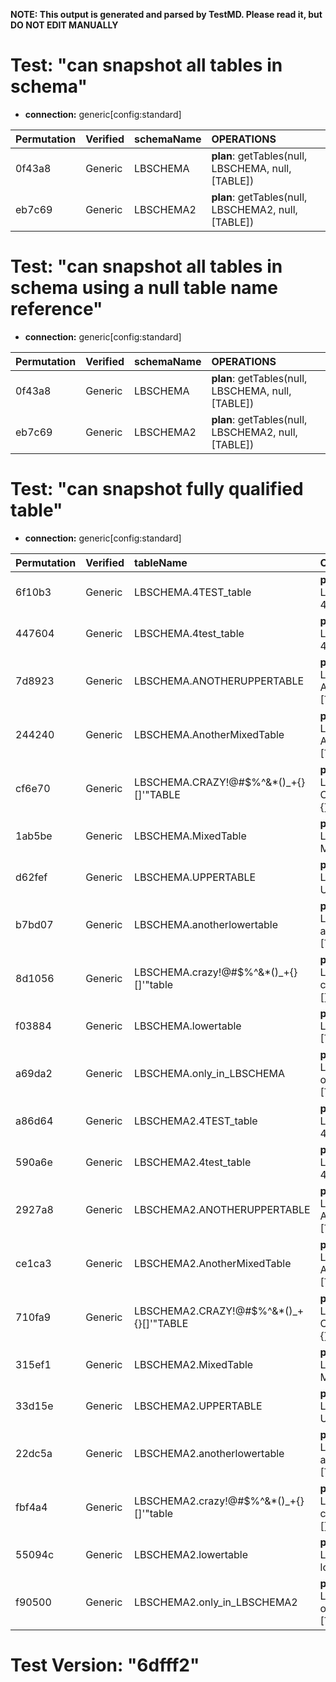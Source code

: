 **NOTE: This output is generated and parsed by TestMD. Please read it, but DO NOT EDIT MANUALLY**

# Test: "can snapshot all tables in schema" #

- **connection:** generic[config:standard]

| Permutation | Verified | schemaName | OPERATIONS
| :---------- | :------- | :--------- | :------
| 0f43a8      | Generic  | LBSCHEMA   | **plan**: getTables(null, LBSCHEMA, null, [TABLE])
| eb7c69      | Generic  | LBSCHEMA2  | **plan**: getTables(null, LBSCHEMA2, null, [TABLE])

# Test: "can snapshot all tables in schema using a null table name reference" #

- **connection:** generic[config:standard]

| Permutation | Verified | schemaName | OPERATIONS
| :---------- | :------- | :--------- | :------
| 0f43a8      | Generic  | LBSCHEMA   | **plan**: getTables(null, LBSCHEMA, null, [TABLE])
| eb7c69      | Generic  | LBSCHEMA2  | **plan**: getTables(null, LBSCHEMA2, null, [TABLE])

# Test: "can snapshot fully qualified table" #

- **connection:** generic[config:standard]

| Permutation | Verified | tableName                               | OPERATIONS
| :---------- | :------- | :-------------------------------------- | :------
| 6f10b3      | Generic  | LBSCHEMA.4TEST_table                    | **plan**: getTables(null, LBSCHEMA, 4TEST\_table, [TABLE])
| 447604      | Generic  | LBSCHEMA.4test_table                    | **plan**: getTables(null, LBSCHEMA, 4test\_table, [TABLE])
| 7d8923      | Generic  | LBSCHEMA.ANOTHERUPPERTABLE              | **plan**: getTables(null, LBSCHEMA, ANOTHERUPPERTABLE, [TABLE])
| 244240      | Generic  | LBSCHEMA.AnotherMixedTable              | **plan**: getTables(null, LBSCHEMA, AnotherMixedTable, [TABLE])
| cf6e70      | Generic  | LBSCHEMA.CRAZY!@#\$%^&*()_+{}[]'"TABLE  | **plan**: getTables(null, LBSCHEMA, CRAZY!@#\\$\%^&*()\_+{}[]'"TABLE, [TABLE])
| 1ab5be      | Generic  | LBSCHEMA.MixedTable                     | **plan**: getTables(null, LBSCHEMA, MixedTable, [TABLE])
| d62fef      | Generic  | LBSCHEMA.UPPERTABLE                     | **plan**: getTables(null, LBSCHEMA, UPPERTABLE, [TABLE])
| b7bd07      | Generic  | LBSCHEMA.anotherlowertable              | **plan**: getTables(null, LBSCHEMA, anotherlowertable, [TABLE])
| 8d1056      | Generic  | LBSCHEMA.crazy!@#\$%^&*()_+{}[]'"table  | **plan**: getTables(null, LBSCHEMA, crazy!@#\\$\%^&*()\_+{}[]'"table, [TABLE])
| f03884      | Generic  | LBSCHEMA.lowertable                     | **plan**: getTables(null, LBSCHEMA, lowertable, [TABLE])
| a69da2      | Generic  | LBSCHEMA.only_in_LBSCHEMA               | **plan**: getTables(null, LBSCHEMA, only\_in\_LBSCHEMA, [TABLE])
| a86d64      | Generic  | LBSCHEMA2.4TEST_table                   | **plan**: getTables(null, LBSCHEMA2, 4TEST\_table, [TABLE])
| 590a6e      | Generic  | LBSCHEMA2.4test_table                   | **plan**: getTables(null, LBSCHEMA2, 4test\_table, [TABLE])
| 2927a8      | Generic  | LBSCHEMA2.ANOTHERUPPERTABLE             | **plan**: getTables(null, LBSCHEMA2, ANOTHERUPPERTABLE, [TABLE])
| ce1ca3      | Generic  | LBSCHEMA2.AnotherMixedTable             | **plan**: getTables(null, LBSCHEMA2, AnotherMixedTable, [TABLE])
| 710fa9      | Generic  | LBSCHEMA2.CRAZY!@#\$%^&*()_+{}[]'"TABLE | **plan**: getTables(null, LBSCHEMA2, CRAZY!@#\\$\%^&*()\_+{}[]'"TABLE, [TABLE])
| 315ef1      | Generic  | LBSCHEMA2.MixedTable                    | **plan**: getTables(null, LBSCHEMA2, MixedTable, [TABLE])
| 33d15e      | Generic  | LBSCHEMA2.UPPERTABLE                    | **plan**: getTables(null, LBSCHEMA2, UPPERTABLE, [TABLE])
| 22dc5a      | Generic  | LBSCHEMA2.anotherlowertable             | **plan**: getTables(null, LBSCHEMA2, anotherlowertable, [TABLE])
| fbf4a4      | Generic  | LBSCHEMA2.crazy!@#\$%^&*()_+{}[]'"table | **plan**: getTables(null, LBSCHEMA2, crazy!@#\\$\%^&*()\_+{}[]'"table, [TABLE])
| 55094c      | Generic  | LBSCHEMA2.lowertable                    | **plan**: getTables(null, LBSCHEMA2, lowertable, [TABLE])
| f90500      | Generic  | LBSCHEMA2.only_in_LBSCHEMA2             | **plan**: getTables(null, LBSCHEMA2, only\_in\_LBSCHEMA2, [TABLE])

# Test Version: "6dfff2" #